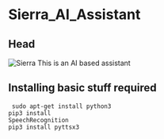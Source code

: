 # Sierra_AI_Assistant
## Head
![Sierra](https://cache.redgiant.com/wp-assets/2016/09/19222442/Sierra-Ready-Blog.jpg)
This is an AI based assistant


## Installing basic stuff required

<code> sudo apt-get install python3</code>
<br>
<code>pip3 install SpeechRecognition</code>
<br>
<code>pip3 install pyttsx3</code>
<br>


